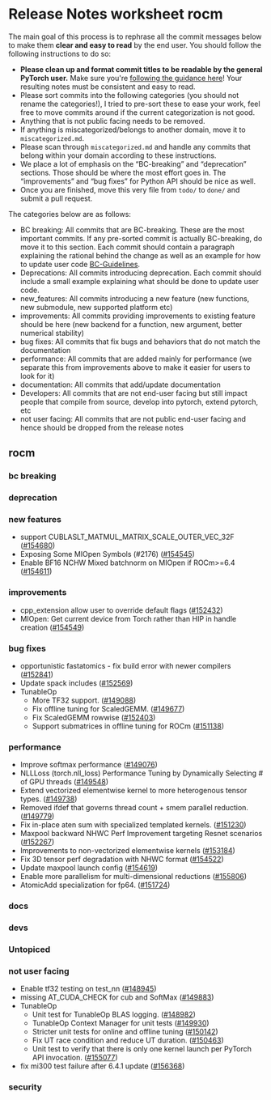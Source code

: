 
# Release Notes worksheet rocm

The main goal of this process is to rephrase all the commit messages below to make them **clear and easy to read** by the end user. You should follow the following instructions to do so:

* **Please clean up and format commit titles to be readable by the general PyTorch user.** Make sure you're [following the guidance here](https://docs.google.com/document/d/14OmgGBr1w6gl1VO47GGGdwrIaUNr92DFhQbY_NEk8mQ/edit)! Your resulting notes must be consistent and easy to read.
* Please sort commits into the following categories (you should not rename the categories!), I tried to pre-sort these to ease your work, feel free to move commits around if the current categorization is not good.
* Anything that is not public facing needs to be removed.
* If anything is miscategorized/belongs to another domain, move it to `miscategorized.md`.
* Please scan through `miscategorized.md` and handle any commits that belong within your domain according to these instructions.
* We place a lot of emphasis on the “BC-breaking” and “deprecation” sections. Those should be where the most effort goes in. The “improvements” and “bug fixes” for Python API should be nice as well.
* Once you are finished, move this very file from `todo/` to `done/` and submit a pull request.

The categories below are as follows:

* BC breaking: All commits that are BC-breaking. These are the most important commits. If any pre-sorted commit is actually BC-breaking, do move it to this section. Each commit should contain a paragraph explaining the rational behind the change as well as an example for how to update user code [BC-Guidelines](https://docs.google.com/document/d/14OmgGBr1w6gl1VO47GGGdwrIaUNr92DFhQbY_NEk8mQ/edit#heading=h.a9htwgvvec1m).
* Deprecations: All commits introducing deprecation. Each commit should include a small example explaining what should be done to update user code.
* new_features: All commits introducing a new feature (new functions, new submodule, new supported platform etc)
* improvements: All commits providing improvements to existing feature should be here (new backend for a function, new argument, better numerical stability)
* bug fixes: All commits that fix bugs and behaviors that do not match the documentation
* performance: All commits that are added mainly for performance (we separate this from improvements above to make it easier for users to look for it)
* documentation: All commits that add/update documentation
* Developers: All commits that are not end-user facing but still impact people that compile from source, develop into pytorch, extend pytorch, etc
* not user facing: All commits that are not public end-user facing and hence should be dropped from the release notes

## rocm
### bc breaking
### deprecation
### new features
- support CUBLASLT_MATMUL_MATRIX_SCALE_OUTER_VEC_32F ([#154680](https://github.com/pytorch/pytorch/pull/154680))
- Exposing Some MIOpen Symbols (#2176) ([#154545](https://github.com/pytorch/pytorch/pull/154545))
- Enable BF16 NCHW Mixed batchnorm on MIOpen if ROCm>=6.4 ([#154611](https://github.com/pytorch/pytorch/pull/154611))
### improvements
- cpp_extension allow user to override default flags ([#152432](https://github.com/pytorch/pytorch/pull/152432))
- MIOpen: Get current device from Torch rather than HIP in handle creation ([#154549](https://github.com/pytorch/pytorch/pull/154549))
### bug fixes
- opportunistic fastatomics - fix build error with newer compilers ([#152841](https://github.com/pytorch/pytorch/pull/152841))
- Update spack includes ([#152569](https://github.com/pytorch/pytorch/pull/152569))
- TunableOp
  - More TF32 support. ([#149088](https://github.com/pytorch/pytorch/pull/149088))
  - Fix offline tuning for ScaledGEMM. ([#149677](https://github.com/pytorch/pytorch/pull/149677))
  - Fix ScaledGEMM rowwise ([#152403](https://github.com/pytorch/pytorch/pull/152403))
  - Support submatrices in offline tuning for ROCm ([#151138](https://github.com/pytorch/pytorch/pull/151138))
### performance
- Improve softmax performance ([#149076](https://github.com/pytorch/pytorch/pull/149076))
- NLLLoss (torch.nll_loss) Performance Tuning by Dynamically Selecting # of GPU threads ([#149548](https://github.com/pytorch/pytorch/pull/149548))
- Extend vectorized elementwise kernel to more heterogenous tensor types. ([#149738](https://github.com/pytorch/pytorch/pull/149738))
- Removed ifdef that governs thread count + smem parallel reduction. ([#149779](https://github.com/pytorch/pytorch/pull/149779))
- Fix in-place aten sum with specialized templated kernels. ([#151230](https://github.com/pytorch/pytorch/pull/151230))
- Maxpool backward NHWC Perf Improvement targeting Resnet scenarios ([#152267](https://github.com/pytorch/pytorch/pull/152267))
- Improvements to non-vectorized elementwise kernels ([#153184](https://github.com/pytorch/pytorch/pull/153184))
- Fix 3D tensor perf degradation with NHWC format ([#154522](https://github.com/pytorch/pytorch/pull/154522))
- Update maxpool launch config ([#154619](https://github.com/pytorch/pytorch/pull/154619))
- Enable more parallelism for multi-dimensional reductions ([#155806](https://github.com/pytorch/pytorch/pull/155806))
- AtomicAdd specialization for fp64. ([#151724](https://github.com/pytorch/pytorch/pull/151724))
### docs
### devs
### Untopiced
### not user facing
- Enable tf32 testing on test_nn ([#148945](https://github.com/pytorch/pytorch/pull/148945))
- missing AT_CUDA_CHECK for cub and SoftMax ([#149883](https://github.com/pytorch/pytorch/pull/149883))
- TunableOp
  - Unit test for TunableOp BLAS logging. ([#148982](https://github.com/pytorch/pytorch/pull/148982))
  - TunableOp Context Manager for unit tests ([#149930](https://github.com/pytorch/pytorch/pull/149930))
  - Stricter unit tests for online and offline tuning ([#150142](https://github.com/pytorch/pytorch/pull/150142))
  - Fix UT race condition and reduce UT duration. ([#150463](https://github.com/pytorch/pytorch/pull/150463))
  - Unit test to verify that there is only one kernel launch per PyTorch API invocation. ([#155077](https://github.com/pytorch/pytorch/pull/155077))
- fix mi300 test failure after 6.4.1 update ([#156368](https://github.com/pytorch/pytorch/pull/156368))
### security
